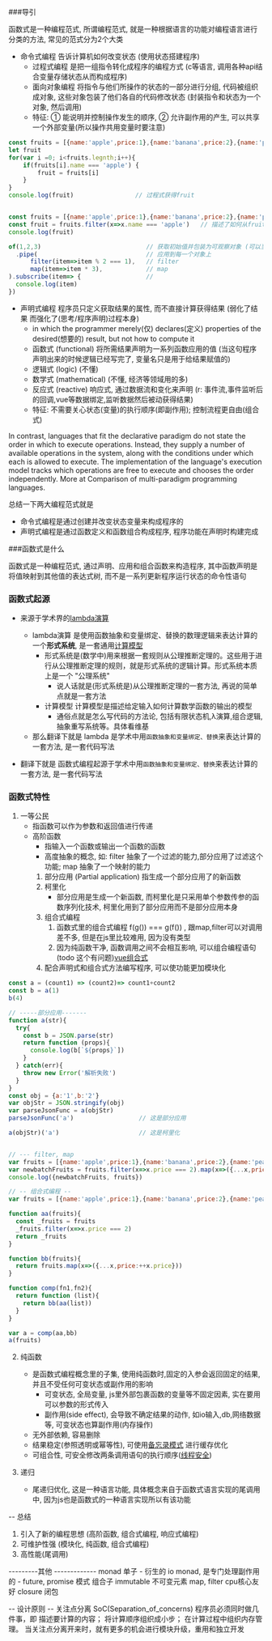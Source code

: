 ###导引

函数式是一种编程范式, 所谓编程范式, 就是一种根据语言的功能对编程语言进行分类的方法, 常见的范式分为2个大类

- 命令式编程 告诉计算机如何改变状态 (使用状态搭建程序)
    - 过程式编程 是把一组指令转化成程序的编程方式 (c等语言, 调用各种api结合变量存储状态从而构成程序)
    - 面向对象编程 将指令与他们所操作的状态的一部分进行分组, 代码被组织成对象, 这些对象包装了他们各自的代码修改状态 (封装指令和状态为一个对象, 然后调用)
    - 特征: ① 能说明并控制操作发生的顺序, ② 允许副作用的产生, 可以共享一个外部变量(所以操作共用变量时要注意)
```js
const fruits = [{name:'apple',price:1},{name:'banana',price:2},{name:'pear',price:2}]
let fruit
for(var i =0; i<fruits.legnth;i++){
    if(fruits[i].name === 'apple') {
        fruit = fruits[i]
    }
}
console.log(fruit)                 // 过程式获得fruit
```

```js

```


```js
const fruits = [{name:'apple',price:1},{name:'banana',price:2},{name:'pear',price:2}]
const fruit = fruits.filter(x=>x.name === 'apple')   // 描述了如何从fruits里面拿对应名字水果这一行为
console.log(fruit)
```

```js
of(1,2,3)                             // 获取初始值并包装为可观察对象 (可以当作被proxy包起来)
  .pipe(                              // 应用到每一个对象上
      filter(item=>item % 2 === 1),   // filter
      map(item=>item * 3),            // map
).subscribe(item=> {                  // 
  console.log(item)
})
```

- 声明式编程 程序员只定义获取结果的属性, 而不直接计算获得结果 (弱化了结果 而强化了(思考/程序声明)过程本身)
    - in which the programmer merely(仅) declares(定义) properties of the desired(想要的) result, but not how to compute it
    - 函数式 (functional) 将所需结果声明为一系列函数应用的值 (当这句程序声明出来的时候逻辑已经写完了, 变量名只是用于给结果赋值的)
    - 逻辑式 (logic) (不懂)
    - 数学式 (mathematical) (不懂, 经济等领域用的多)
    - 反应式 (reactive) 响应式, 通过数据流和变化来声明 (r: 事件流,事件监听后的回调,vue等数据绑定,监听数据然后被动获得结果)
    - 特征: 不需要关心状态(变量)的执行顺序(即副作用); 控制流程更自由(组合式)

In contrast, languages that fit the declarative paradigm do not state the order in which to execute operations. 
Instead, they supply a number of available operations in the system, along with the conditions under which each is allowed to execute. 
The implementation of the language's execution model tracks which operations are free to execute and chooses the order independently.
More at Comparison of multi-paradigm programming languages.

总结一下两大编程范式就是
- 命令式编程是通过创建并改变状态变量来构成程序的
- 声明式编程是通过函数定义和函数组合构成程序, 程序功能在声明时构建完成


###函数式是什么


函数式是一种编程范式, 通过声明、应用和组合函数来构造程序, 其中函数声明是将值映射到其他值的表达式树, 而不是一系列更新程序运行状态的命令性语句


### 函数式起源
- 来源于学术界的[lambda演算](https://en.wikipedia.org/wiki/Lambda_calculus)
    - lambda演算 是使用函数抽象和变量绑定、替换的数理逻辑来表达计算的一个**形式系统**, 是一套通用[计算模型](https://en.wikipedia.org/wiki/Model_of_computation)
        - 形式系统是(数学中)用来根据一套规则从公理推断定理的。这些用于进行从公理推断定理的规则，就是形式系统的逻辑计算。形式系统本质上是一个 "公理系统"
            - 说人话就是(形式系统是)从公理推断定理的一套方法, 再说的简单点就是一套方法
        - 计算模型 计算模型是描述给定输入如何计算数学函数的输出的模型
            - 通俗点就是怎么写代码的方法论, 包括有限状态机,λ演算,组合逻辑,抽象重写系统等。具体看维基
    - 那么翻译下就是 lambda 是学术中用`函数抽象和变量绑定、替换`来表达计算的一套方法, 是一套代码写法

- 翻译下就是 函数式编程起源于学术中用`函数抽象和变量绑定、替换`来表达计算的一套方法, 是一套代码写法


### 函数式特性
1. 一等公民
    - 指函数可以作为参数和返回值进行传递
    - 高阶函数
        - 指输入一个函数或输出一个函数的函数
        - 高度抽象的概念, 如: filter 抽象了一个过滤的能力,部分应用了过滤这个功能; map 抽象了一个映射的能力
        1. 部分应用 (Partial application) 指生成一个部分应用了的新函数
        2. 柯里化
            - 部分应用是生成一个新函数, 而柯里化是只采用单个参数传参的函数序列化技术, 柯里化用到了部分应用而不是部分应用本身
        3. 组合式编程
            1. 函数式里的组合式编程 f(g()) === g(f()) , 跟map,filter可以对调用差不多, 但是在js里比较难用, 因为没有类型
            2. 因为纯函数干净, 函数调用之间不会相互影响, 可以组合编程语句  (todo 这个有问题)[vue组合式](./vue.png)
        3. 配合声明式和组合式方法编写程序, 可以使功能更加模块化
```js
const a = (count1) => (count2)=> count1+count2
const b = a(1)
b(4)

// -----部分应用-------
function a(str){
  try{
    const b = JSON.parse(str)
    return function (props){
      console.log(b[`${props}`])
    }
  } catch(err){
    throw new Error('解析失败')
  }
}
const obj = {a:'1',b:'2'}
var objStr = JSON.stringify(obj)
var parseJsonFunc = a(objStr)
parseJsonFunc('a')                  // 这是部分应用

a(objStr)('a')                      // 这是柯里化


// --- filter, map
var fruits = [{name:'apple',price:1},{name:'banana',price:2},{name:'pear',price:2}]
var newbatchFruits = fruits.filter(x=>x.price === 2).map(x=>({...x,price:++x.price}))
console.log({newbatchFruits, fruits})

// -- 组合式编程 --
var fruits = [{name:'apple',price:1},{name:'banana',price:2},{name:'pear',price:2}]

function aa(fruits){
  const _fruits = fruits
  _fruits.filter(x=>x.price === 2)
  return _fruits
}

function bb(fruits){
  return fruits.map(x=>({...x,price:++x.price}))
}

function comp(fn1,fn2){
  return function (list){
    return bb(aa(list))
  }
}

var a = comp(aa,bb)
a(fruits)

```

2. 纯函数
    - 是函数式编程概念里的子集, 使用纯函数时,固定的入参会返回固定的结果, 并且不受任何可变状态或副作用的影响
        - 可变状态, 全局变量, js里外部包裹函数的变量等不固定因素, 实在要用可以参数的形式传入
        - 副作用(side effect), 会导致不确定结果的动作, 如io输入,db,网络数据等, 可变状态也算副作用(内存操作)
    - 无外部依赖, 容易删除
    - 结果稳定(参照透明或幂等性), 可使用[备忘录模式](https://en.wikipedia.org/wiki/Memoization) 进行缓存优化
    - 可组合性, 可安全修改两条调用语句的执行顺序([线程安全](https://en.wikipedia.org/wiki/Thread_safety))


3. 递归
    - 尾递归优化, 这是一种语言功能, 具体概念来自于函数式语言实现的尾调用中, 因为js也是函数式的一种语言实现所以有该功能


-- 总结
1. 引入了新的编程思想 (高阶函数, 组合式编程, 响应式编程)
2. 可维护性强 (模块化, 纯函数, 组合式编程)
3. 高性能(尾调用)


---------其他 -------------
monad 单子
    - 衍生的 io monad, 是专门处理副作用的
    - future, promise 模式
组合子
immutable 不可变元素
map, filter cpu核心友好
closure 闭包

-- 设计原则 --
关注点分离 SoC(Separation_of_concerns)
    程序员必须同时做几件事，即
        描述要计算的内容；
        将计算顺序组织成小步；
        在计算过程中组织内存管理。
当关注点分离开来时，就有更多的机会进行模块升级，重用和独立开发

